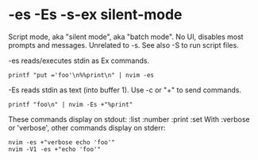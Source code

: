 # -es -Es -s-ex silent-mode

Script mode, aka "silent mode", aka "batch mode". No UI,
disables most prompts and messages. Unrelated to -s.
See also -S to run script files.

-es reads/executes stdin as Ex commands.

```
printf "put ='foo'\n%%print\n" | nvim -es
```

-Es reads stdin as text (into buffer 1).  Use -c or "+" to
send commands.

```
printf "foo\n" | nvim -Es +"%print"
```

These commands display on stdout:
    :list
    :number
    :print
    :set
With :verbose or 'verbose', other commands display on stderr:

```
nvim -es +"verbose echo 'foo'"
nvim -V1 -es +"echo 'foo'"
```
